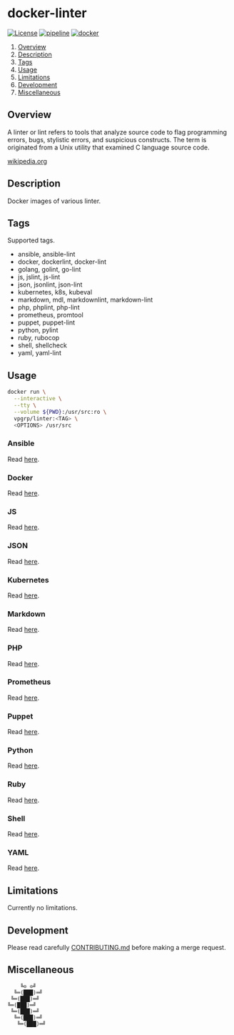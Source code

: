 # docker-linter

[![License][license-img]][license-href]
[![pipeline][pipeline-img]][pipeline-href]
[![docker][docker-img]][docker-href]

1. [Overview](#overview)
2. [Description](#description)
3. [Tags](#setup)
4. [Usage](#usage)
5. [Limitations](#limitations)
6. [Development](#development)
7. [Miscellaneous](#miscellaneous)

## Overview

A linter or lint  refers to tools that analyze source  code to flag programming
errors,  bugs,  stylistic  errors,  and  suspicious  constructs.  The  term  is
originated from a Unix utility that examined C language source code.

[wikipedia.org][overview-href]

## Description

Docker images of various linter.

## Tags

Supported tags.

- ansible, ansible-lint
- docker, dockerlint, docker-lint
- golang, golint, go-lint
- js, jslint, js-lint
- json, jsonlint, json-lint
- kubernetes, k8s, kubeval
- markdown, mdl, markdownlint, markdown-lint
- php, phplint, php-lint
- prometheus, promtool
- puppet, puppet-lint
- python, pylint
- ruby, rubocop
- shell, shellcheck
- yaml, yaml-lint

## Usage

```bash
docker run \
  --interactive \
  --tty \
  --volume ${PWD}:/usr/src:ro \
  vpgrp/linter:<TAG> \
  <OPTIONS> /usr/src
```

### Ansible

Read [here](https://github.com/willthames/ansible-lint).

### Docker

Read [here](https://github.com/redcoolbeans/dockerlint).

### JS

Read [here](https://github.com/reid/node-jslint).

### JSON

Read [here](https://github.com/pagerduty/jsonlint).

### Kubernetes

Read [here](https://github.com/garethr/kubeval).

### Markdown

Read [here](https://github.com/markdownlint/markdownlint).

### PHP

Read [here](https://github.com/overtrue/phplint).

### Prometheus

Read [here](https://github.com/prometheus/prometheus).

### Puppet

Read [here](https://github.com/rodjek/puppet-lint).

### Python

Read [here](https://github.com/pycqa/pylint).

### Ruby

Read [here](https://github.com/bbatsov/rubocop).

### Shell

Read [here](https://github.com/koalaman/shellcheck).

### YAML

Read [here](https://github.com/pryz/yaml-lint).

## Limitations

Currently no limitations.

## Development

Please read carefully [CONTRIBUTING.md][contribute-href]  before making a merge
request.

## Miscellaneous

```
    ╚⊙ ⊙╝
  ╚═(███)═╝
 ╚═(███)═╝
╚═(███)═╝
 ╚═(███)═╝
  ╚═(███)═╝
   ╚═(███)═╝
```

[license-img]: https://img.shields.io/badge/license-Apache-blue.svg
[license-href]: LICENSE
[pipeline-img]: https://git.vpgrp.io/docker/docker-linter/badges/master/pipeline.svg
[pipeline-href]: https://git.vpgrp.io/docker/docker-linter/commits/master
[docker-img]: https://img.shields.io/docker/pulls/vpgrp/linter.svg
[docker-href]: https://hub.docker.com/r/vpgrp/linter/
[overview-href]: https://en.wikipedia.org/wiki/Lint_(software)
[contribute-href]: CONTRIBUTING.md
